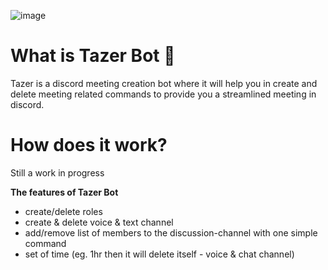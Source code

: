 ![image](https://user-images.githubusercontent.com/65947894/111057649-18d4fc80-84c4-11eb-8e0e-5213060752af.png)

# What is Tazer Bot :robot:
Tazer is a discord meeting creation bot where it will help you in create and delete meeting related commands to provide you a streamlined meeting in discord.

# How does it work?
Still a work in progress

**The features of Tazer Bot**
- create/delete roles
- create & delete voice & text channel
- add/remove list of members to the discussion-channel with one simple command
- set of time (eg. 1hr then it will delete itself - voice & chat channel)
